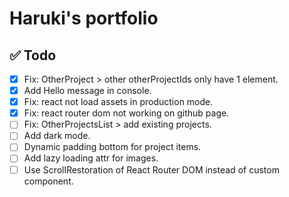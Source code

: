 # Haruki's portfolio

## ✅ Todo

- [x] Fix: OtherProject > other otherProjectIds only have 1 element.
- [x] Add Hello message in console.
- [x] Fix: react not load assets in production mode.
- [x] Fix: react router dom not working on github page.
- [ ] Fix: OtherProjectsList > add existing projects.
- [ ] Add dark mode.
- [ ] Dynamic padding bottom for project items.
- [ ] Add lazy loading attr for images.
- [ ] Use ScrollRestoration of React Router DOM instead of custom component.
